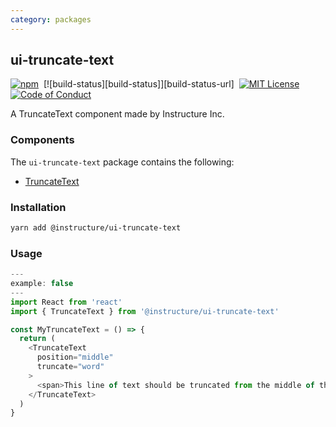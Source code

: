 ```yaml
---
category: packages
---
```


## ui-truncate-text

[![npm][npm]][npm-url]&nbsp;
[![build-status][build-status]][build-status-url]&nbsp;
[![MIT License][license-badge]][license]&nbsp;
[![Code of Conduct][coc-badge]][coc]

A TruncateText component made by Instructure Inc.

### Components

The `ui-truncate-text` package contains the following:

- [TruncateText](#TruncateText)

### Installation

```sh
yarn add @instructure/ui-truncate-text
```

### Usage

```js
---
example: false
---
import React from 'react'
import { TruncateText } from '@instructure/ui-truncate-text'

const MyTruncateText = () => {
  return (
    <TruncateText
      position="middle"
      truncate="word"
    >
      <span>This line of text should be truncated from the middle of the string <strong>instead of the end.</strong></span>
    </TruncateText>
  )
}
```

[npm]: https://img.shields.io/npm/v/@instructure/ui-truncate-text.svg
[npm-url]: https://npmjs.com/package/@instructure/ui-truncate-text
[license-badge]: https://img.shields.io/npm/l/instructure-ui.svg?style=flat-square
[license]: https://github.com/instructure/instructure-ui/blob/master/LICENSE
[coc-badge]: https://img.shields.io/badge/code%20of-conduct-ff69b4.svg?style=flat-square
[coc]: https://github.com/instructure/instructure-ui/blob/master/CODE_OF_CONDUCT.md
